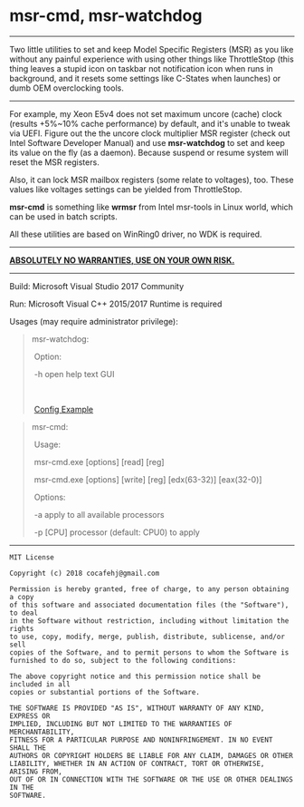 # msr-cmd, msr-watchdog 

------

Two little utilities to set and keep Model Specific Registers (MSR) as you like without any painful experience with using other things like ThrottleStop (this thing leaves a stupid icon on taskbar not notification icon when runs in background, and it resets some settings like C-States when launches) or dumb OEM overclocking tools. 

------

For example, my Xeon E5v4 does not set maximum uncore (cache) clock (results +5%~10% cache performance) by default, and it's unable to tweak via UEFI. Figure out the the uncore clock multiplier MSR register (check out Intel Software Developer Manual) and use **msr-watchdog** to set and keep its value on the fly (as a daemon). Because suspend or resume system will reset the MSR registers.

Also, it can lock MSR mailbox registers (some relate to voltages), too. These values like voltages settings can be yielded from ThrottleStop.

**msr-cmd** is something like **wrmsr** from Intel msr-tools in Linux world, which can be used in batch scripts.

All these utilities are based on WinRing0 driver, no WDK is required.

-----

<u>**ABSOLUTELY NO WARRANTIES, USE ON YOUR OWN RISK.**</u>

------

Build: Microsoft Visual Studio 2017 Community

Run: Microsoft Visual C++ 2015/2017 Runtime is required

Usages (may require administrator privilege):

> msr-watchdog:
>
> ​	Option:
>
> ​		-h		open help text GUI
>
> ​	
>
> ​	[Config Example](msr-watchdog/E5-2683v4-QHV3.ini)
>
> 

> msr-cmd:
>
> ​	Usage:
>
> ​		msr-cmd.exe \[options\] \[read\] \[reg]
>
> ​		msr-cmd.exe \[options] \[write] \[reg] \[edx(63-32)] \[eax(32-0)]
>
> 
>
> ​	Options:
>
> ​		-a		apply to all available processors
>
> ​		-p [CPU]	processor (default: CPU0) to apply
>
> 

------

```
MIT License

Copyright (c) 2018 cocafehj@gmail.com

Permission is hereby granted, free of charge, to any person obtaining a copy
of this software and associated documentation files (the "Software"), to deal
in the Software without restriction, including without limitation the rights
to use, copy, modify, merge, publish, distribute, sublicense, and/or sell
copies of the Software, and to permit persons to whom the Software is
furnished to do so, subject to the following conditions:

The above copyright notice and this permission notice shall be included in all
copies or substantial portions of the Software.

THE SOFTWARE IS PROVIDED "AS IS", WITHOUT WARRANTY OF ANY KIND, EXPRESS OR
IMPLIED, INCLUDING BUT NOT LIMITED TO THE WARRANTIES OF MERCHANTABILITY,
FITNESS FOR A PARTICULAR PURPOSE AND NONINFRINGEMENT. IN NO EVENT SHALL THE
AUTHORS OR COPYRIGHT HOLDERS BE LIABLE FOR ANY CLAIM, DAMAGES OR OTHER
LIABILITY, WHETHER IN AN ACTION OF CONTRACT, TORT OR OTHERWISE, ARISING FROM,
OUT OF OR IN CONNECTION WITH THE SOFTWARE OR THE USE OR OTHER DEALINGS IN THE
SOFTWARE.
```

